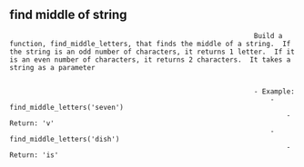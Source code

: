 ## find middle of string
                                                                
                                                                Build a function, find_middle_letters, that finds the middle of a string.  If the string is an odd number of characters, it returns 1 letter.  If it is an even number of characters, it returns 2 characters.  It takes a string as a parameter
                                                                
                                                                
                                                                - Example:
                                                                	- find_middle_letters('seven')
                                                                		- Return: 'v'
                                                                	- find_middle_letters('dish')
                                                                		- Return: 'is'